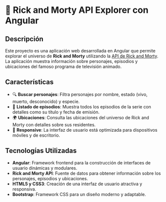 # 🚀 Rick and Morty API Explorer con Angular

## Descripción

Este proyecto es una aplicación web desarrollada en Angular que permite explorar el universo de **Rick and Morty** utilizando la [API de Rick and Morty](https://rickandmortyapi.com/). La aplicación muestra información sobre personajes, episodios y ubicaciones del famoso programa de televisión animado.

## Características

- 🔍 **Buscar personajes**: Filtra personajes por nombre, estado (vivo, muerto, desconocido) y especie.
- 📜 **Listado de episodios**: Muestra todos los episodios de la serie con detalles como su título y fecha de emisión.
- 🌍 **Ubicaciones**: Consulta las ubicaciones del universo de Rick and Morty con detalles sobre sus residentes.
- 📱 **Responsive**: La interfaz de usuario está optimizada para dispositivos móviles y de escritorio.

## Tecnologías Utilizadas

- **Angular**: Framework frontend para la construcción de interfaces de usuario dinámicas y modulares.
- **Rick and Morty API**: Fuente de datos para obtener información sobre los personajes, episodios y ubicaciones.
- **HTML5 y CSS3**: Creación de una interfaz de usuario atractiva y responsiva.
- **Bootstrap**: Framework CSS para un diseño moderno y adaptable.

